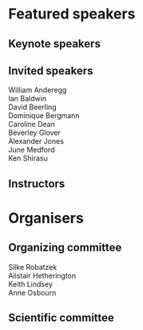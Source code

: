 # Featured speakers

## Keynote speakers


## Invited speakers

William Anderegg  
Ian Baldwin  
David Beerling  
Dominique Bergmann  
Caroline Dean  
Beverley Glover  
Alexander Jones  
June Medford  
Ken Shirasu  

## Instructors


# Organisers


## Organizing committee

Silke Robatzek   
Alistair Hetherington  
Keith Lindsey  
Anne Osbourn  

## Scientific committee
